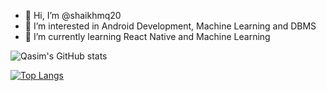 - 👋 Hi, I’m @shaikhmq20
- 👀 I’m interested in Android Development, Machine Learning and DBMS
- 🌱 I’m currently learning React Native and Machine Learning

![Qasim's GitHub stats](https://github-readme-stats.vercel.app/api?username=shaikhmq20&count_private=true&show_icons=true&theme=dracula)

[![Top Langs](https://github-readme-stats.vercel.app/api/top-langs/?username=shaikhmq20&hide=jupyter%20notebook&theme=dracula&langs_count=5)](https://github.com/anuraghazra/github-readme-stats)

<!---
shaikhmq20/shaikhmq20 is a ✨ special ✨ repository because its `README.md` (this file) appears on your GitHub profile.
You can click the Preview link to take a look at your changes.
--->
